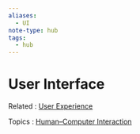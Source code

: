 ```yaml
---
aliases:
  - UI
note-type: hub
tags:
  - hub
---
```


# User Interface

Related : [User Experience](User%20Experience.md)

Topics : [Human–Computer Interaction](../3-permanent-notes-🧲/Human–Computer%20Interaction.md)
